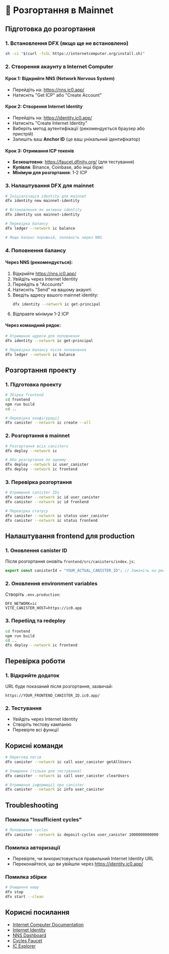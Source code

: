 # 🚀 Розгортання в Mainnet

## Підготовка до розгортання

### 1. Встановлення DFX (якщо ще не встановлено)
```bash
sh -ci "$(curl -fsSL https://internetcomputer.org/install.sh)"
```

### 2. Створення акаунту в Internet Computer

#### Крок 1: Відкрийте NNS (Network Nervous System)
- Перейдіть на: https://nns.ic0.app/
- Натисніть "Get ICP" або "Create Account"

#### Крок 2: Створення Internet Identity
- Перейдіть на: https://identity.ic0.app/
- Натисніть "Create Internet Identity"
- Виберіть метод аутентифікації (рекомендується браузер або пристрій)
- Запишіть ваш **Anchor ID** (це ваш унікальний ідентифікатор)

#### Крок 3: Отримання ICP токенів
- **Безкоштовно**: https://faucet.dfinity.org/ (для тестування)
- **Купівля**: Binance, Coinbase, або інші біржі
- **Мінімум для розгортання**: 1-2 ICP

### 3. Налаштування DFX для mainnet

```bash
# Ініціалізація identity для mainnet
dfx identity new mainnet-identity

# Встановлення як активна identity
dfx identity use mainnet-identity

# Перевірка балансу
dfx ledger --network ic balance

# Якщо баланс порожній, поповніть через NNS
```

### 4. Поповнення балансу

#### Через NNS (рекомендується):
1. Відкрийте https://nns.ic0.app/
2. Увійдіть через Internet Identity
3. Перейдіть в "Accounts"
4. Натисніть "Send" на вашому акаунті
5. Введіть адресу вашого mainnet identity:
   ```bash
   dfx identity --network ic get-principal
   ```
6. Відправте мінімум 1-2 ICP

#### Через командний рядок:
```bash
# Отримання адреси для поповнення
dfx identity --network ic get-principal

# Перевірка балансу після поповнення
dfx ledger --network ic balance
```

## Розгортання проекту

### 1. Підготовка проекту
```bash
# Збірка frontend
cd frontend
npm run build
cd ..

# Перевірка конфігурації
dfx canister --network ic create --all
```

### 2. Розгортання в mainnet
```bash
# Розгортання всіх canisters
dfx deploy --network ic

# Або розгортання по одному
dfx deploy --network ic user_canister
dfx deploy --network ic frontend
```

### 3. Перевірка розгортання
```bash
# Отримання canister IDs
dfx canister --network ic id user_canister
dfx canister --network ic id frontend

# Перевірка статусу
dfx canister --network ic status user_canister
dfx canister --network ic status frontend
```

## Налаштування frontend для production

### 1. Оновлення canister ID
Після розгортання оновіть `frontend/src/canisters/index.js`:
```javascript
export const canisterId = "YOUR_ACTUAL_CANISTER_ID"; // Замініть на реальний ID
```

### 2. Оновлення environment variables
Створіть `.env.production`:
```env
DFX_NETWORK=ic
VITE_CANISTER_HOST=https://ic0.app
```

### 3. Перебілд та redeploy
```bash
cd frontend
npm run build
cd ..
dfx deploy --network ic frontend
```

## Перевірка роботи

### 1. Відкрийте додаток
URL буде показаний після розгортання, зазвичай:
```
https://YOUR_FRONTEND_CANISTER_ID.ic0.app/
```

### 2. Тестування
- Увійдіть через Internet Identity
- Створіть тестову кампанію
- Перевірте всі функції

## Корисні команди

```bash
# Перегляд логів
dfx canister --network ic call user_canister getAllUsers

# Очищення (тільки для тестування)
dfx canister --network ic call user_canister clearUsers

# Отримання інформації про canister
dfx canister --network ic info user_canister
```

## Troubleshooting

### Помилка "Insufficient cycles"
```bash
# Поповнення cycles
dfx canister --network ic deposit-cycles user_canister 1000000000000
```

### Помилка авторизації
- Перевірте, чи використовується правильний Internet Identity URL
- Переконайтеся, що ви увійшли через https://identity.ic0.app/

### Помилка збірки
```bash
# Очищення кешу
dfx stop
dfx start --clean
```

## Корисні посилання

- [Internet Computer Documentation](https://internetcomputer.org/docs)
- [Internet Identity](https://identity.ic0.app/)
- [NNS Dashboard](https://nns.ic0.app/)
- [Cycles Faucet](https://faucet.dfinity.org/)
- [IC Explorer](https://dashboard.internetcomputer.org/) 